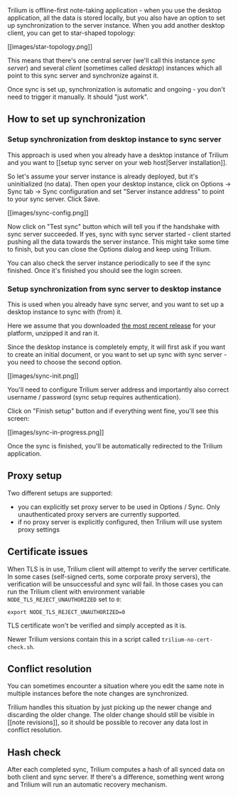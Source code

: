 Trilium is offline-first note-taking application - when you use the desktop application, all the data is stored locally, but you also have an option to set up synchronization to the server instance. When you add another desktop client, you can get to star-shaped topology:

[[images/star-topology.png]]

This means that there's one central server (we'll call this instance _sync server_) and several _client_ (sometimes called _desktop_) instances which all point to this sync server and synchronize against it.

Once sync is set up, synchronization is automatic and ongoing - you don't need to trigger it manually. It should "just work".

## How to set up synchronization

### Setup synchronization from desktop instance to sync server

This approach is used when you already have a desktop instance of Trilium and you want to [[setup sync server on your web host|Server installation]]. 

So let's assume your server instance is already deployed, but it's uninitialized (no data). Then open your desktop instance, click on Options -> Sync tab -> Sync configuration and set "Server instance address" to point to your sync server. Click Save.

[[images/sync-config.png]]

Now click on "Test sync" button which will tell you if the handshake with sync server succeeded. If yes, sync with sync server started - client started pushing all the data towards the server instance. This might take some time to finish, but you can close the Options dialog and keep using Trilium.

You can also check the server instance periodically to see if the sync finished. Once it's finished you should see the login screen.

### Setup synchronization from sync server to desktop instance

This is used when you already have sync server, and you want to set up a desktop instance to sync with (from) it.

Here we assume that you downloaded [the most recent release](https://github.com/zadam/trilium/releases/latest) for your platform, unzipped it and ran it.

Since the desktop instance is completely empty, it will first ask if you want to create an initial document, or you want to set up sync with sync server - you need to choose the second option.

[[images/sync-init.png]]

You'll need to configure Trilium server address and importantly also correct username / password (sync setup requires authentication).

Click on "Finish setup" button and if everything went fine, you'll see this screen:

[[images/sync-in-progress.png]]

Once the sync is finished, you'll be automatically redirected to the Trilium application.

## Proxy setup

Two different setups are supported:

* you can explicitly set proxy server to be used in Options / Sync. Only unauthenticated proxy servers are currently supported.
* if no proxy server is explicitly configured, then Trilium will use system proxy settings 

## Certificate issues

When TLS is in use, Trilium client will attempt to verify the server certificate. In some cases (self-signed certs, some corporate proxy servers), the verification will be unsuccessful and sync will fail. In those cases you can run the Trilium client with environment variable `NODE_TLS_REJECT_UNAUTHORIZED` set to `0`:

```shell
export NODE_TLS_REJECT_UNAUTHORIZED=0
```

TLS certificate won't be verified and simply accepted as it is.

Newer Trilium versions contain this in a script called `trilium-no-cert-check.sh`.

## Conflict resolution

You can sometimes encounter a situation where you edit the same note in multiple instances before the note changes are synchronized.

Trilium handles this situation by just picking up the newer change and discarding the older change. The older change should still be visible in [[note revisions]], so it should be possible to recover any data lost in conflict resolution.

## Hash check

After each completed sync, Trilium computes a hash of all synced data on both client and sync server. If there's a difference, something went wrong and Trilium will run an automatic recovery mechanism.